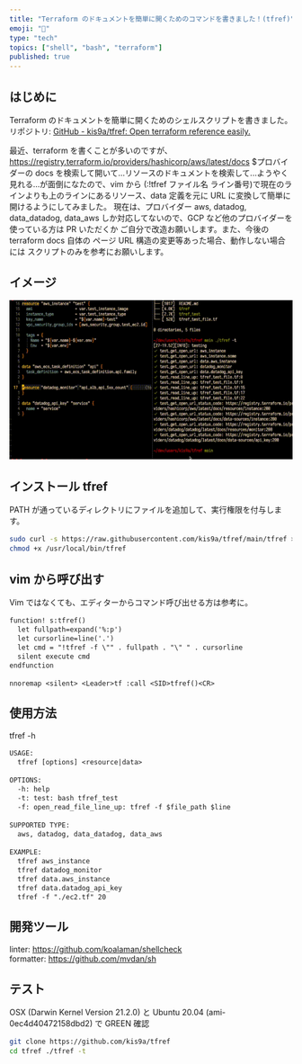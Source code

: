 ```yaml
---
title: "Terraform のドキュメントを簡単に開くためのコマンドを書きました！(tfref)"
emoji: "🐚"
type: "tech"
topics: ["shell", "bash", "terraform"]
published: true
---
```


## はじめに

Terraform のドキュメントを簡単に開くためのシェルスクリプトを書きました。
リポジトリ: [GitHub - kis9a/tfref: Open terraform reference easily.](https://github.com/kis9a/tfref)

最近、terraform を書くことが多いのですが、<https://registry.terraform.io/providers/hashicorp/aws/latest/docs> $プロバイダーの docs を検索して開いて...リソースのドキュメントを検索して...ようやく見れる...が面倒になたので、vim から (:!tfref ファイル名 ライン番号)で現在のラインよりも上のラインにあるリソース、data 定義を元に URL に変換して簡単に開けるようにしてみました。 現在は、プロバイダー aws, datadog, data_datadog, data_aws しか対応してないので、GCP など他のプロバイダーを使っている方は PR いただくか ご自分で改造お願いします。また、今後の terraform docs 自体の ページ URL 構造の変更等あった場合、動作しない場合には スクリプトのみを参考にお願いします。

## イメージ

![tfref.gif](/images/tfref.gif)

## インストール tfref

PATH が通っているディレクトリにファイルを追加して、実行権限を付与します。

```bash
sudo curl -s https://raw.githubusercontent.com/kis9a/tfref/main/tfref > /usr/local/bin/tfref
chmod +x /usr/local/bin/tfref
```

## vim から呼び出す

Vim ではなくても、エディターからコマンド呼び出せる方は参考に。

```vim
function! s:tfref()
  let fullpath=expand('%:p')
  let cursorline=line('.')
  let cmd = "!tfref -f \"" . fullpath . "\" " . cursorline
  silent execute cmd
endfunction

nnoremap <silent> <Leader>tf :call <SID>tfref()<CR>
```

## 使用方法

tfref -h

```less
USAGE:
  tfref [options] <resource|data>

OPTIONS:
  -h: help
  -t: test: bash tfref_test
  -f: open_read_file_line_up: tfref -f $file_path $line

SUPPORTED TYPE:
  aws, datadog, data_datadog, data_aws

EXAMPLE:
  tfref aws_instance
  tfref datadog_monitor
  tfref data.aws_instance
  tfref data.datadog_api_key
  tfref -f "./ec2.tf" 20
```

## 開発ツール

linter: https://github.com/koalaman/shellcheck  
formatter: https://github.com/mvdan/sh

## テスト

OSX (Darwin Kernel Version 21.2.0) と Ubuntu 20.04 (ami-0ec4d40472158dbd2) で GREEN 確認

```bash
git clone https://github.com/kis9a/tfref
cd tfref ./tfref -t
```
